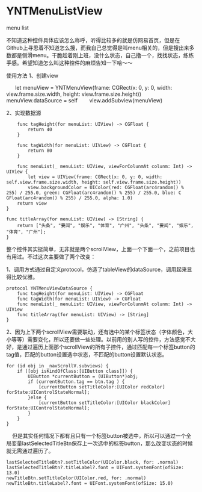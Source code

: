 # YNTMenuListView
menu list

不知道这种控件具体应该怎么称呼，听得比较多的就是仿网易首页，但是在Github上寻思着不知道怎么搜，而我自己总觉得是叫menu相关的，但是搜出来多数都是侧滑menu。干脆趁着刚上班，没什么状态，自己撸一个，找找状态，练练手感。希望知道怎么叫这种控件的麻烦告知一下哈～～

使用方法
1、创建view

        let menuView = YNTMenuView(frame: CGRect(x: 0, y: 0, width: view.frame.size.width, height: view.frame.size.height))
        menuView.dataSource = self
        view.addSubview(menuView)
        
2、实现数据源

        func tagHeight(for menuList: UIView) -> CGFloat {
            return 40
        }
    
        func tagWidth(for menuList: UIView) -> CGFloat {
            return 80
        }
    
        func menuList(_ menuList: UIView, viewForColunmAt colunm: Int) -> UIView {
            let view = UIView(frame: CGRect(x: 0, y: 0, width: self.view.frame.size.width, height: self.view.frame.size.height))
            view.backgroundColor = UIColor(red: CGFloat(arc4random() % 255) / 255.0, green: CGFloat(arc4random() % 255) / 255.0, blue: C        GFloat(arc4random() % 255) / 255.0, alpha: 1.0)
        return view
    }
    
    func titleArray(for menuList: UIView) -> [String] {
        return ["头条", "要闻", "娱乐", "体育", "广州", "头条", "要闻", "娱乐", "体育", "广州"];
    }
    
    
    
整个控件其实挺简单，无非就是两个scrollView，上面一个下面一个，之前项目也有用过。不过这次主要做了两个改变：

1、调用方式通过自定义protocol，仿造了tableView的dataSource，调用起来显得比较优雅。

    protocol YNTMenuViewDataSource {
        func tagHeight(for menuList: UIView) -> CGFloat
        func tagWidth(for menuList: UIView) -> CGFloat
        func menuList(_ menuList: UIView, viewForColunmAt colunm: Int) -> UIView
        func titleArray(for menuList: UIView) -> [String]
    }

2、因为上下两个scrollView需要联动，还有选中的某个标签状态（字体颜色，大小等等）需要变化，所以还要做一些处理。以前用的别人写的控件，方法感觉不大好，是通过遍历上面那个scrollView的所有子控件，通过匹配每一个标签button的tag值，匹配的button设置选中状态，不匹配的button设置默认状态。

    for (id obj in _navScrollV.subviews) {
        if ([obj isKindOfClass:[UIButton class]]) {
            UIButton *currentButton = (UIButton*)obj;
            if (currentButton.tag == btn.tag ) {
                [currentButton setTitleColor:[UIColor redColor] forState:UIControlStateNormal];
            }else {
                [currentButton setTitleColor:[UIColor blackColor] forState:UIControlStateNormal];
            }
        }
    }
   
但是其实任何情况下都有且只有一个标签button被选中，所以可以通过一个全局变量lastSelectedTitleBtn保存上一次选中的标签button，那么改变状态的时候就无需通过遍历了。

    lastSelectedTitleBtn?.setTitleColor(UIColor.black, for: .normal)
    lastSelectedTitleBtn?.titleLabel?.font = UIFont.systemFont(ofSize: 13.0)
    newTitleBtn.setTitleColor(UIColor.red, for: .normal)
    newTitleBtn.titleLabel?.font = UIFont.systemFont(ofSize: 15.0)
